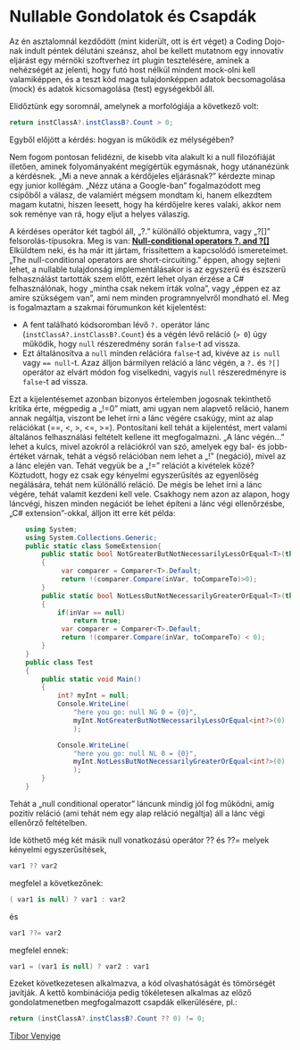 
# Nullable Gondolatok és Csapdák

Az én asztalomnál kezdődött (mint kiderült, ott is ért véget) a Coding Dojo-nak indult péntek délutáni szeánsz, ahol be kellett mutatnom egy innovatív eljárást egy mérnöki szoftverhez írt plugin tesztelésére, aminek a nehézségét az jelenti, hogy futó host nélkül mindent mock-olni kell valamiképpen, és a teszt kód maga tulajdonképpen adatok becsomagolása (mock) és adatok kicsomagolása (test) egységekből áll.

Elidőztünk egy soromnál, amelynek a morfológiája a következő volt:

```cs
return instClassA?.instClassB?.Count > 0;
```

Egyből előjött a kérdés: hogyan is működik ez mélységében?

Nem fogom pontosan felidézni, de kisebb vita alakult ki a null filozófiáját illetően, aminek folyományaként megígértük egymásnak, hogy utánanézünk a kérdésnek.
„Mi a neve annak a kérdőjeles eljárásnak?” kérdezte minap egy junior kollégám. „Nézz utána a Google-ban” fogalmazódott meg csípőből a válasz, de valamiért mégsem mondtam ki, hanem elkezdtem magam kutatni, hiszen leesett, hogy ha kérdőjelre keres valaki, akkor nem sok reménye van rá, hogy eljut a helyes válaszig.

A kérdéses operátor két tagból áll, „?.” különálló objektumra, vagy „?[]” felsorolás-típusokra. Meg is van: [**Null-conditional operators ?. and ?[]**](https://docs.microsoft.com/en-us/dotnet/csharp/language-reference/operators/member-access-operators#null-conditional-operators--and-)
Elküldtem neki, és ha már itt jártam, frissítettem a kapcsolódó ismereteimet.
„The null-conditional operators are short-circuiting.” éppen, ahogy sejteni lehet, a nullable tulajdonság implementálásakor is az egyszerű és észszerű felhasználást tartották szem előtt, ezért lehet olyan érzése a C# felhasználónak, hogy „mintha csak nekem írták volna”, vagy „éppen ez az amire szükségem van”, ami nem minden programnyelvről mondható el.
Meg is fogalmaztam a szakmai fórumunkon két kijelentést:

* A fent található kódsoromban lévő `?.` operátor lánc (`instClassA?.instClassB?.Count`) és a végén lévő reláció (`> 0`) úgy működik, hogy `null` részeredmény során `false`-t ad vissza. 
* Ezt általánosítva a `null` minden relációra `false`-t ad, kivéve az `is null` vagy `== null`-t. Azaz álljon bármilyen reláció a lánc végén, a `?.` és `?[]` operátor az elvárt módon fog viselkedni, vagyis `null` részeredményre is `false`-t ad vissza.

Ezt a kijelentésemet azonban bizonyos értelemben jogosnak tekinthető kritika érte, mégpedig a „!=0” miatt, ami ugyan nem alapvető reláció, hanem annak negáltja, viszont be lehet írni a lánc végére csakúgy, mint az alap relációkat (==, <, >, <=, >=). Pontosítani kell tehát a kijelentést, mert valami általános felhasználási feltételt kellene itt megfogalmazni. „A lánc végén...” lehet a kulcs, mivel azokról a relációkról van szó, amelyek egy bal- és jobb- értéket várnak, tehát a végső relációban nem lehet a „!” (negáció), mivel az a lánc elején van. Tehát vegyük be a „!=” relációt a kivételek közé? Köztudott, hogy ez csak egy kényelmi egyszerűsítés az egyenlőség negálására, tehát nem különálló reláció. De mégis be lehet írni a lánc végére, tehát valamit kezdeni kell vele.
Csakhogy nem azon az alapon, hogy láncvégi, hiszen minden negációt be lehet építeni a lánc végi ellenőrzésbe, „C# extension”-okkal, álljon itt erre két példa:
 

```cs
    using System;
    using System.Collections.Generic;
    public static class SomeExtension{
        public static bool NotGreaterButNotNecessarilyLessOrEqual<T>(this T inVar, T toCompareTo)
        {
             var comparer = Comparer<T>.Default;
             return !(comparer.Compare(inVar, toCompareTo)>0);
        }
        public static bool NotLessButNotNecessarilyGreaterOrEqual<T>(this T inVar, T toCompareTo)
        {
            if(inVar == null)
                return true;
             var comparer = Comparer<T>.Default;
             return !(comparer.Compare(inVar, toCompareTo) < 0);
        }
    }
    public class Test
    {
        public static void Main()
        {
            int? myInt = null;
            Console.WriteLine(
                "here you go: null NG 0 = {0}",
                myInt.NotGreaterButNotNecessarilyLessOrEqual<int?>(0)
                );

            Console.WriteLine(
                "here you go: null NL 0 = {0}",
                myInt.NotLessButNotNecessarilyGreaterOrEqual<int?>(0)
                );
        }
    }
```

Tehát a „null conditional operator” láncunk mindig jól fog működni, amíg pozitív reláció (ami tehát nem egy alap reláció negáltja) áll a lánc végi ellenőrző feltételben.

Ide köthető még két másik null vonatkozású operátor ?? és ??= melyek kényelmi egyszerűsítések, 

```cs
var1 ?? var2
``` 

megfelel a következőnek:

```cs
( var1 is null) ? var1 : var2
```

és 

```cs
var1 ??= var2
```

megfelel ennek:

```cs
var1 = (var1 is null) ? var2 : var1
```

Ezeket következetesen alkalmazva, a kód olvashatóságát és tömörségét javítják.
A kettő kombinációja pedig tökéletesen alkalmas az előző gondolatmenetben megfogalmazott csapdák elkerülésére, pl.:

```cs
return (instClassA?.instClassB?.Count ?? 0) != 0;
```

[Tibor Venyige](mailto:tibor.venyige@innosw.hu)
